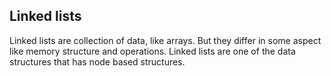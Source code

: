 ## Linked lists

Linked lists are collection of data, like arrays. But they differ in some aspect like memory structure and operations. Linked lists are one of the data structures that has node based structures.
